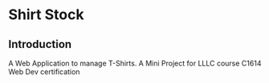 # Shirt Stock

## Introduction

A Web Application to manage T-Shirts. A Mini Project for LLLC course C1614 Web Dev certification